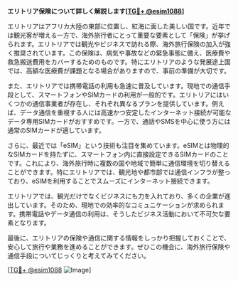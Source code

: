 **エリトリア保険について詳しく解説します[[TG💪+ @esim1088](https://t.me/s/esim1088)]**

エリトリアはアフリカ大陸の東部に位置し、紅海に面した美しい国です。近年では観光客が増える一方で、海外旅行者にとって重要な要素として「保険」が挙げられます。エリトリアでは観光やビジネスで訪れる際、海外旅行保険の加入が強く推奨されています。この保険は、病気や事故などの緊急事態に備え、医療費や救急搬送費用をカバーするためのものです。特にエリトリアのような発展途上国では、高額な医療費が課題となる場合がありますので、事前の準備が大切です。

また、エリトリアでは携帯電話の利用も急速に普及しています。現地での通信手段として、スマートフォンやSIMカードの利用が一般的です。エリトリアにはいくつかの通信事業者が存在し、それぞれ異なるプランを提供しています。例えば、データ通信を重視する人には高速かつ安定したインターネット接続が可能なデータ専用SIMカードがおすすめです。一方で、通話やSMSを中心に使う方には通常のSIMカードが適しています。

さらに、最近では「eSIM」という技術も注目を集めています。eSIMとは物理的なSIMカードを持たずに、スマートフォン内に直接設定できるSIMカードのことです。これにより、海外旅行時に複数の国や地域で簡単に通信環境を切り替えることができます。特にエリトリアでは、観光地や都市部では通信インフラが整っており、eSIMを利用することでスムーズにインターネット接続できます。

エリトリアでは、観光だけでなくビジネスにも力を入れており、多くの企業が進出しています。そのため、現地での効率的なコミュニケーションが求められます。携帯電話やデータ通信の利用は、そうしたビジネス活動において不可欠な要素となります。

最後に、エリトリアの保険や通信に関する情報をしっかり把握しておくことで、安心して旅行や業務を進めることができます。ぜひこの機会に、海外旅行保険や通信手段についてじっくりと考えてみてください。

[[TG💪+ @esim1088](https://t.me/s/esim1088) ![Image](https://i.postimg.cc/Y0z9fWf4/image.png)]